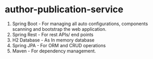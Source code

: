 # author-publication-service

1. Spring Boot - For managing all auto configurations, components scanning and bootstrap the web application.
2. Spring Rest - For rest APIs/ end points
3. H2 Database - As In memory database
4. Spring JPA - For ORM and CRUD operations
5.  Maven - For dependency management.

